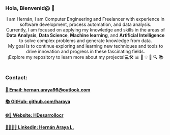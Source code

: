 ### Hola, Bienvenid@ 👋
<p style="text-align: center;">
I am Hernán, I am Computer Engineering and Freelancer with experience in software development, process automation, and data analysis. <br>
Currently, I am focused on applying my knowledge and skills in the areas of <strong>Data Analysis</strong>, <strong>Data Science</strong>, <strong>Machine learning</strong>, and <strong>Artificial Intelligence</strong> to solve complex problems and generate knowledge from data. <br>
My goal is to continue exploring and learning new techniques and tools to drive innovation and progress in these fascinating fields.
<br>¡Explore my repository to learn more about my projects!💻🛠️ 📊 🧠 💡 🚀 🔍 📚 
<br><br>
 </p>

### Contact:
<h4>
     <a href="mailto:hernan.araya96@outlook.com" style="text-align: center;">
     📧 Email: hernan.araya96@outlook.com
     </a>
</h4>
<h4>
     <a href="https://github.com/haraya" style="text-align: center;">
     📚 GitHub: github.com/haraya
     </a>
</h4>
<h4>
     <a href="https://hdesarrollocr.com/" style="text-align: center;">
     🌐🚀 Website: HDesarrollocr
     </a>
</h4>
<h4>
     <a href="https://www.linkedin.com/in/hernanarayalopez/" style="text-align: center;">
     💼🧑🏻‍💻 Linkedin: Hernán Araya L.
     </a>
</h4>



